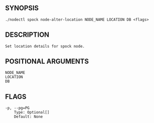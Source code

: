 ## SYNOPSIS
    ./nodectl spock node-alter-location NODE_NAME LOCATION DB <flags>
 
## DESCRIPTION
    Set location details for spock node.
 
## POSITIONAL ARGUMENTS
    NODE_NAME
    LOCATION
    DB
 
## FLAGS
    -p, --pg=PG
        Type: Optional[]
        Default: None
